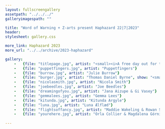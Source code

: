 ```yaml
---
layout: fullscreengallery
assetpath: "../../../"
galleryimagespath: ""

title: "Word of Warning + Z-arts present Haphazard 22|7|2023"
header:
stylesheet: gallery.css

more_link: Haphazard 2023
more_url: "../../archive/2023-haphazard"

gallery:
    -   {file: "titlepage.jpg", artist: "<small><i>A free day out for the curious of all ages at Z-arts, Sat 22 Jul 2023.</i> · Nicola Smith at Haphazard 2019</small>"}
    -   {file: "puppetfingers.jpg", artist: "Puppetfingers"}
    -   {file: "burrow.jpg", artist: "Julie Burrow"}
    -   {file: "burger.jpg", artist: "Thomas Daniel Byrne", show: "<small>Image by Poppy Phelps</small>"} 
    -   {file: "nicolasmith.jpg", artist: "Nicola Smith"}
    -   {file: "joebeedles.jpg", artist: "Joe Beedles"}
    -   {file: "dreamingofyou.jpg", artist: "Jana Aizupe & Gi Vasey"}
    -   {file: "gemmalees.jpg", artist: "Gemma Lees"}
    -   {file: "kitunda.jpg", artist: "Kitunda Argyle"}
    -   {file: "luna.jpg", artist: "Luna Ælflæd"}
    -   {file: "flightsoffancy.jpg", artist: "Maddie Wakeling & Rowan Szulek"}
    -   {file: "yourehere.jpg", artist: "Orla Collier & Magdalena Górnikiewicz"}
     
---
```

